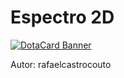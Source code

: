 # Espectro 2D

[1]: http://htmlpreview.github.io/?https://github.com/rafaelcastrocouto/spectre/blob/master/spectre.htm

[![DotaCard Banner](https://sites.google.com/site/rafaelcastrocouto/download/spectre.jpg)][1]


Autor: rafaelcastrocouto
